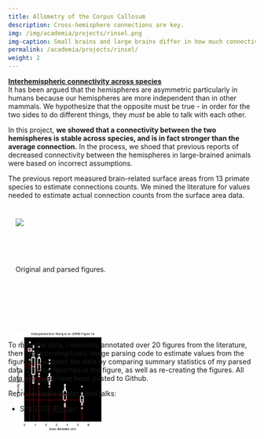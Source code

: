 ```yaml
---
title: Allometry of the Corpus Callosum
description: Cross-hemisphere connections are key.
img: /img/academia/projects/rinsel.png
img-caption: Small brains and large brains differ in how much connective tissue exists. Does this affect how the two sides of the brain interconnect?
permalink: /academia/projects/rinsel/
weight: 2
---
```



<p>
    <b><u>Interhemispheric connectivity across species</u></b><br/>
    It has been argued that the hemispheres
    are asymmetric particularly in humans because our hemispheres are more independent than in other
    mammals.  We hypothesize that the opposite must be true - in order for the two sides to do
    different things, they <i>must</i> be able to talk with each other.
    </p>

<p>
	In this project, <b>we showed that a connectivity between the two hemispheres is stable across species, and is in fact stronger than the average connection.</b> In the process, we shoed that previous reports of decreased connectivity between the hemispheres
    in large-brained animals were based on incorrect assumptions.
</p>

<p>
    The previous report measured brain-related surface areas from 13 primate species
    to estimate connections counts.
    We mined the literature for values needed to estimate actual connection counts from the
    surface area data.
</p>

<div style="width: 100%; padding: 15px; padding-top: 25px; height: 220px;">
    <div class="one left"><img style="height: 200px;" src="{{ '/img/academia/projects/rinsel/w_fig1e_raw.png' | prepend: site.baseurl }}"></div>
    <div class="one left caption" style="height: 200px; vertical-align: middle">
    <p>&nbsp;</p>
    <p>&nbsp;</p>
        Original and parsed figures.&nbsp;&nbsp;&nbsp;&nbsp;&nbsp;&nbsp;&nbsp;&nbsp;&nbsp;&nbsp;&nbsp;&nbsp;&nbsp;&nbsp;&nbsp;
    </div>
    <div class="one left"><img style="height: 200px;" src="/img/academia/projects/rinsel/w_fig1e_parsed.png"></div>
</div>

<p>
    To mine the data, I manually annotated over 20 figures from the literature,
    then implementing basic image parsing code to estimate values from the figures. I
    validated the data by comparing summary statistics of my parsed data to those reported
    in the figure, as well as re-creating the figures. All <a href="https://github.com/bcipolli/CallosalData">data and code</a> have been posted to Github.
</p>

<p>
    Representative posters and talks:
    <ul>
        <li>SfN 2014 (<a href="http://cseweb.ucsd.edu/~bcipolli/docs/posters/Cipollini_Cottrell_SfN_2014_Rinsel.pdf">Poster</a>)</li>
    </ul>
</p>
